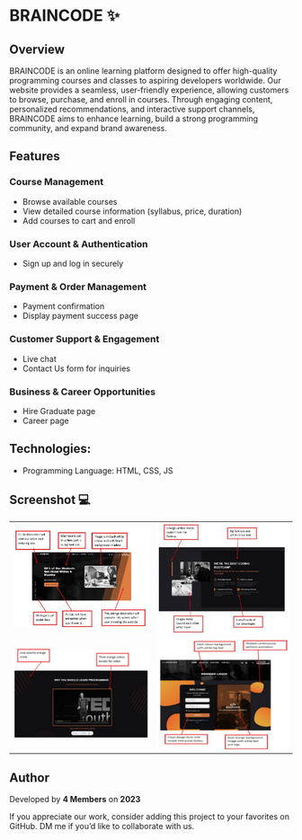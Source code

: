 # BRAINCODE ✨
 
## Overview

BRAINCODE is an online learning platform designed to offer high-quality programming courses and classes to aspiring developers worldwide. Our website provides a seamless, user-friendly experience, allowing customers to browse, purchase, and enroll in courses. Through engaging content, personalized recommendations, and interactive support channels, BRAINCODE aims to enhance learning, build a strong programming community, and expand brand awareness.

## Features
### Course Management
- Browse available courses
- View detailed course information (syllabus, price, duration)
- Add courses to cart and enroll

### User Account & Authentication
- Sign up and log in securely

### Payment & Order Management
- Payment confirmation
- Display payment success page

### Customer Support & Engagement
- Live chat
- Contact Us form for inquiries

### Business & Career Opportunities
- Hire Graduate page
- Career page 
  
## Technologies:
- Programming Language: HTML, CSS, JS

## Screenshot 💻
<table>
   <tr>
    <td><img src="https://github.com/lim747vincent/BRAINCODE/blob/main/images/1.jpg?raw=true"></td>
    <td><img src="https://github.com/lim747vincent/BRAINCODE/blob/main/images/2.jpg?raw=true"></td>
   </tr>
   <tr>
    <td><img src="https://github.com/lim747vincent/BRAINCODE/blob/main/images/3.jpg?raw=true"></td>
    <td><img src="https://github.com/lim747vincent/BRAINCODE/blob/main/images/4.jpg?raw=true"></td>
   </tr>
</table>

## Author

Developed by **4 Members** on **2023**

If you appreciate our work, consider adding this project to your favorites on GitHub. DM me if you’d like to collaborate with us.
